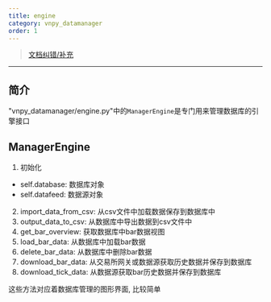 ```yaml
---
title: engine
category: vnpy_datamanager
order: 1
---
```


> [文档纠错/补充](https://github.com/dumengru/docs_vnpy/tree/master/docs/_docs)

---

## 简介
"vnpy_datamanager/engine.py"中的`ManagerEngine`是专门用来管理数据库的引擎接口

## ManagerEngine
1. 初始化
- self.database: 数据库对象
- self.datafeed: 数据源对象
2. import_data_from_csv: 从csv文件中加载数据保存到数据库中
3. output_data_to_csv: 从数据库中导出数据到csv文件中
4. get_bar_overview: 获取数据库中bar数据视图
5. load_bar_data: 从数据库中加载bar数据
6. delete_bar_data: 从数据库中删除bar数据
7. download_bar_data: 从交易所网关或数据源获取历史数据并保存到数据库
8. download_tick_data: 从数据源获取bar历史数据并保存到数据库

这些方法对应着数据库管理的图形界面, 比较简单